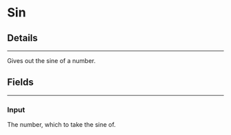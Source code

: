# Sin

## Details

---

Gives out the sine of a number.

## Fields

---

### Input

The number, which to take the sine of.
